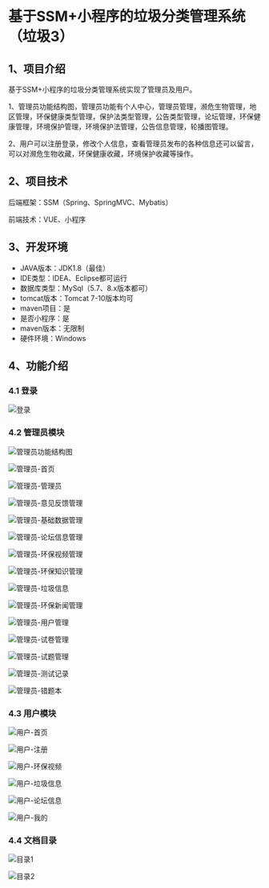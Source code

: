 # 基于SSM+小程序的垃圾分类管理系统（垃圾3）



## 1、项目介绍

基于SSM+小程序的垃圾分类管理系统实现了管理员及用户。

1、管理员功能结构图，管理员功能有个人中心，管理员管理，濒危生物管理，地区管理，环保健康类型管理，保护法类型管理，公告类型管理，论坛管理，环保健康管理，环境保护管理，环境保护法管理，公告信息管理，轮播图管理。

2、用户可以注册登录，修改个人信息，查看管理员发布的各种信息还可以留言，可以对濒危生物收藏，环保健康收藏，环境保护收藏等操作。

## 2、项目技术

后端框架：SSM（Spring、SpringMVC、Mybatis）

前端技术：VUE、小程序

## 3、开发环境

- JAVA版本：JDK1.8（最佳）
- IDE类型：IDEA、Eclipse都可运行
- 数据库类型：MySql（5.7、8.x版本都可） 
- tomcat版本：Tomcat 7-10版本均可
- maven项目：是
- 是否小程序：是
- maven版本：无限制
- 硬件环境：Windows


## 4、功能介绍

### 4.1 登录

![登录](https://www.codemarket.fun/202407172104155.png)

### 4.2 管理员模块

![管理员功能结构图](https://www.codemarket.fun/202407172105106.png)

![管理员-首页](https://www.codemarket.fun/202407172105520.png)

![管理员-管理员](https://www.codemarket.fun/202407172105240.png)

![管理员-意见反馈管理](https://www.codemarket.fun/202407172105607.png)

![管理员-基础数据管理](https://www.codemarket.fun/202407172105028.png)

![管理员-论坛信息管理](https://www.codemarket.fun/202407172105050.png)

![管理员-环保视频管理](https://www.codemarket.fun/202407172105372.png)

![管理员-环保知识管理](https://www.codemarket.fun/202407172105039.png)

![管理员-垃圾信息](https://www.codemarket.fun/202407172105030.png)

![管理员-环保新闻管理](https://www.codemarket.fun/202407172105020.png)

![管理员-用户管理](https://www.codemarket.fun/202407172105787.png)

![管理员-试卷管理](https://www.codemarket.fun/202407172105059.png)

![管理员-试题管理](https://www.codemarket.fun/202407172105445.png)

![管理员-测试记录](https://www.codemarket.fun/202407172105919.png)

![管理员-错题本](https://www.codemarket.fun/202407172105992.png)

### 4.3 用户模块

![用户-首页](https://www.codemarket.fun/202407172105883.png)

![用户-注册](https://www.codemarket.fun/202407172105915.png)

![用户-环保视频](https://www.codemarket.fun/202407172105872.png)

![用户-垃圾信息](https://www.codemarket.fun/202407172105889.png)

![用户-论坛信息](https://www.codemarket.fun/202407172105881.png)

![用户-我的](https://www.codemarket.fun/202407172105910.png)

### 4.4 文档目录

![目录1](https://www.codemarket.fun/202407172105129.png)

![目录2](https://www.codemarket.fun/202407172105130.png)





